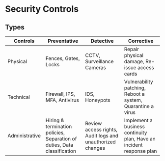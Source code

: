 # Security Controls

## Types

| Controls       | Preventative                                                             | Detective                                                 | Corrective                                                           |
| -------------- | ------------------------------------------------------------------------ | --------------------------------------------------------- | -------------------------------------------------------------------- |
| Physical       | Fences, Gates, Locks                                                     | CCTV, Surveillance Cameras                                | Repair physical damage, Re-issue access cards                        |
| Technical      | Firewall, IPS, MFA, Antivirus                                            | IDS, Honeypots                                            | Vulnerability patching, Reboot a system, Quarantine a virus          |
| Administrative | Hiring & termination policies, Separation of duties, Data classification | Review access rights, Audit logs and unauthorized changes | Implement a business continuity plan, Have an incident response plan |
